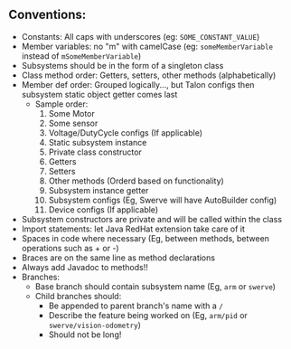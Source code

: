 ## Conventions:
 - Constants: All caps with underscores (eg: `SOME_CONSTANT_VALUE`)
 - Member variables: no "m" with camelCase (eg: `someMemberVariable` instead of `mSomeMemberVariable`)
 - Subsystems should be in the form of a singleton class
 - Class method order: Getters, setters, other methods (alphabetically)
 - Member def order: Grouped logically..., but Talon configs then subsystem static object getter comes last
   - Sample order:
     1. Some Motor
     2. Some sensor
     3. Voltage/DutyCycle configs (If applicable)
     4. Static subsystem instance
     5. Private class constructor
     6. Getters
     7. Setters
     8. Other methods (Orderd based on functionality)
     9. Subsystem instance getter
     10. Subsystem configs (Eg, Swerve will have AutoBuilder config)
     11. Device configs (If applicable)
 - Subsystem constructors are private and will be called within the class
 - Import statements: let Java RedHat extension take care of it
 - Spaces in code where necessary (Eg, between methods, between operations such as + or -)
 - Braces are on the same line as method declarations
 - Always add Javadoc to methods!!
 - Branches:
   - Base branch should contain subsystem name (Eg, `arm` or `swerve`)
   - Child branches should:
     - Be appended to parent branch's name with a `/`
     - Describe the feature being worked on (Eg, `arm/pid` or `swerve/vision-odometry`)
     - Should not be long!
